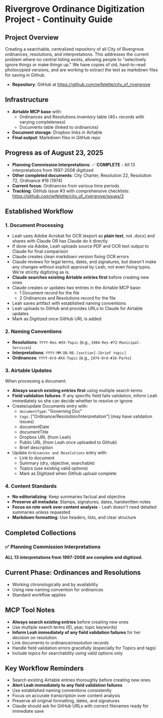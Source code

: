 # Rivergrove Ordinance Digitization Project - Continuity Guide

## Project Overview

Creating a searchable, centralized repository of all City of Rivergrove ordinances, resolutions, and interpretations. This addresses the current problem where no central listing exists, allowing people to "selectively ignore things or make things up." We have copies of old, hard-to-read photocopied versions, and are working to extract the text as markdown files for saving in Github.

- **Repository**: GitHub at https://github.com/wifelette/city_of_rivergrove

## Infrastructure

- **Airtable MCP base** with:
  - Ordinances and Resolutions inventory table (40+ records with varying completeness)
  - Documents table (linked to ordinances)
- **Document storage**: Dropbox links in Airtable
- **Final output**: Markdown files in GitHub repo

## Progress as of August 23, 2025

- **Planning Commission Interpretations**: ✅ **COMPLETE** - All 13 interpretations from 1997-2008 digitized
- **Other completed documents**: City Charter, Resolution 22, Resolution 72, Ordinance #16 (1974)
- **Current focus**: Ordinances from various time periods
- **Tracking**: GitHub issue #3 with comprehensive checklists: https://github.com/wifelette/city_of_rivergrove/issues/3

## Established Workflow

### 1. Document Processing

- Leah uses Adobe Acrobat for OCR (export as **plain text**, not .docx) and shares with Claude OR has Claude do it directly
- If done via Adobe, Leah uploads source PDF and OCR text output to Claude for final comparison
- Claude creates clean markdown version fixing OCR errors
- Claude reviews for legal terms, dates, and signatures, but doesn't make any changes without explicit approval by Leah, not even fixing typos. We're strictly digitizing as is.
- **Claude searches existing Airtable entries first** before creating new ones
- Claude creates or updates two entries in the Airtable MCP base:
  - 1 Document record for the file
  - 2 Ordinances and Resolutions record for the file
- Leah saves artifact with established naming conventions
- Leah uploads to GitHub and provides URLs to Claude for Airtable updates
- Mark as Digitized once GitHub URL is added

### 2. Naming Conventions

- **Resolutions**: `YYYY-Res-#XX-Topic` (e.g., `1984-Res-#72-Municipal-Services`)
- **Interpretations**: `YYYY-MM-DD-RE-[section]-[brief topic]`
- **Ordinances**: `YYYY-Ord-#XX-Topic` (e.g., `1974-Ord-#16-Parks`)

### 3. Airtable Updates

When processing a document:

- **Always search existing entries first** using multiple search terms
- **Field validation failures**: If any specific field fails validation, inform Leah immediately so she can decide whether to resolve or ignore
- Create/update Documents entry with:
  - `documentType`: "Governing Doc"
  - `tags`: ["Ordinance/Resolution/Interpretation"] (may have validation issues)
  - documentDate
  - documentTitle
  - Dropbox URL (from Leah)
  - Public URL (from Leah once uploaded to Github)
  - Brief description
- Update `Ordinances and Resolutions` entry with:
  - Link to document
  - Summary (dry, objective, searchable)
  - Topics (use existing valid options)
  - Mark as Digitized when GitHub upload complete

### 4. Content Standards

- **No editorializing**: Keep summaries factual and objective
- **Preserve all metadata**: Stamps, signatures, dates, handwritten notes
- **Focus on rote work over content analysis** - Leah doesn't need detailed summaries unless requested
- **Markdown formatting**: Use headers, lists, and clear structure

## Completed Collections

### ✅ Planning Commission Interpretations

**ALL 13 interpretations from 1997-2008 are complete and digitized.**

## Current Phase: Ordinances and Resolutions

- Working chronologically and by availability
- Using new naming convention for ordinances
- Standard workflow applies

## MCP Tool Notes

- **Always search existing entries** before creating new ones
- Use multiple search terms (ID, year, topic keywords)
- **Inform Leah immediately of any field validation failures** for her decision on resolution
- Link documents to ordinance/resolution records
- Handle field validation errors gracefully (especially for Topics and tags)
- Include topics for searchability using valid options only

## Key Workflow Reminders

- Search existing Airtable entries thoroughly before creating new ones
- **Alert Leah immediately to any field validation failures**
- Use established naming conventions consistently
- Focus on accurate transcription over content analysis
- Preserve all original formatting, dates, and signatures
- Claude should ask for GitHub URLs with correct filenames ready for immediate save

